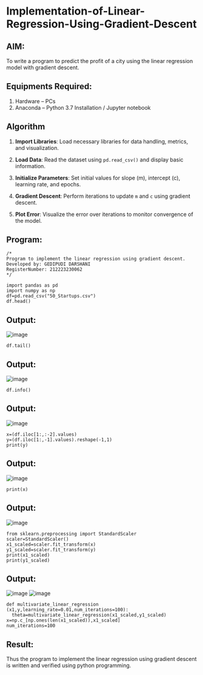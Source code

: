 # Implementation-of-Linear-Regression-Using-Gradient-Descent

## AIM:
To write a program to predict the profit of a city using the linear regression model with gradient descent.

## Equipments Required:
1. Hardware – PCs
2. Anaconda – Python 3.7 Installation / Jupyter notebook

## Algorithm
1. **Import Libraries**: Load necessary libraries for data handling, metrics, and visualization.

2. **Load Data**: Read the dataset using `pd.read_csv()` and display basic information.

3. **Initialize Parameters**: Set initial values for slope (m), intercept (c), learning rate, and epochs.

4. **Gradient Descent**: Perform iterations to update `m` and `c` using gradient descent.

5. **Plot Error**: Visualize the error over iterations to monitor convergence of the model.

## Program:
```
/*
Program to implement the linear regression using gradient descent.
Developed by: GEDIPUDI DARSHANI
RegisterNumber: 212223230062 
*/
```
```
import pandas as pd
import numpy as np
df=pd.read_csv("50_Startups.csv")
df.head()
```
## Output:
![image](https://github.com/user-attachments/assets/8f90c7d5-426e-4064-b153-c09e9124df83)
```
df.tail()
```
## Output:
![image](https://github.com/user-attachments/assets/1abb8d2d-8210-4075-89a0-f15962867308)
```
df.info()
```
## Output:
![image](https://github.com/user-attachments/assets/4428ec26-0d62-4d45-9dd9-7d5b71366f42)
```
x=(df.iloc[1:,:-2].values)
y=(df.iloc[1:,-1].values).reshape(-1,1)
print(y)
```
## Output:
![image](https://github.com/user-attachments/assets/0f446bef-ffbd-4fa4-b0e7-e20280e3f52a)
```
print(x)
```
## Output:
![image](https://github.com/user-attachments/assets/56423a39-54c9-4e20-aad1-cec73c06ffe7)
```
from sklearn.preprocessing import StandardScaler
scaler=StandardScaler()
x1_scaled=scaler.fit_transform(x)
y1_scaled=scaler.fit_transform(y)
print(x1_scaled)
print(y1_scaled)
```
## Output:
![image](https://github.com/user-attachments/assets/cf5029ad-12a4-4c76-b08d-00eedfaa7382)
![image](https://github.com/user-attachments/assets/cdece828-f185-43e8-8c69-7ccfc65d167d)
```
def multivariate_linear_regression (x1,y,learning_rate=0.01,num_iterations=100):
  theta=multivariate_linear_regression(x1_scaled,y1_scaled)
x=np.c_[np.ones(len(x1_scaled)),x1_scaled]
num_iterations=100
```
## Result:
Thus the program to implement the linear regression using gradient descent is written and verified using python programming.
